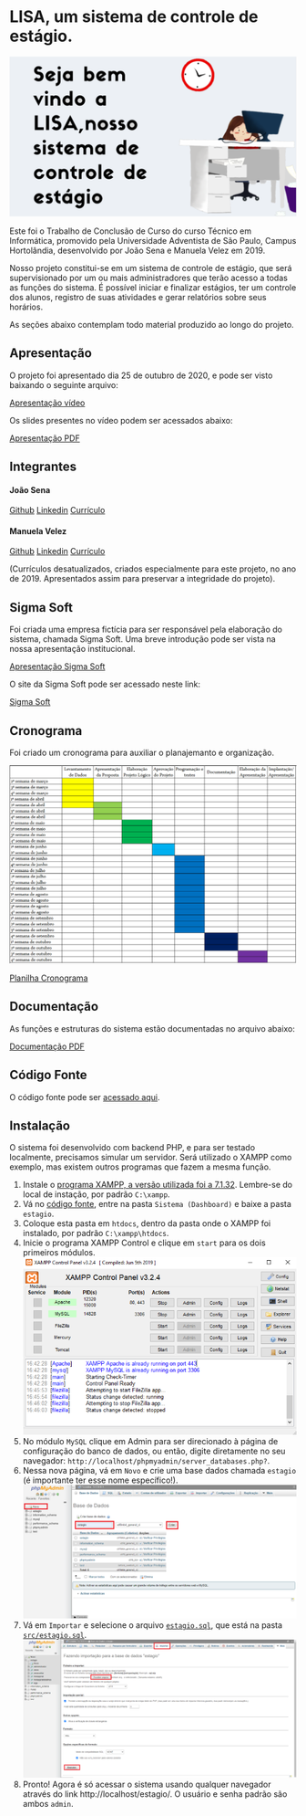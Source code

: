 # LISA, um sistema de controle de estágio.

![LISA, um sistema de controle de estágio.](lisa.png)

Este foi o Trabalho de Conclusão de Curso do curso Técnico em Informática, promovido pela Universidade Adventista de São Paulo, Campus Hortolândia, desenvolvido por João Sena e Manuela Velez em 2019.

Nosso projeto constitui-se em um sistema de controle de estágio, que será supervisionado por um ou mais administradores que terão acesso a todas as funções do sistema. É possível iniciar e finalizar estágios, ter um controle dos alunos, registro de suas atividades e gerar relatórios sobre seus horários.

As seções abaixo contemplam todo material produzido ao longo do projeto. 

## Apresentação

O projeto foi apresentado dia 25 de outubro de 2020, e pode ser visto baixando o seguinte arquivo:

[Apresentação vídeo](docs/TCC_João_Sena_e_Manuela_Velez_-_TI.mp4)

Os slides presentes no vídeo podem ser acessados abaixo:

[Apresentação PDF](docs/Apresentação.pdf)

## Integrantes 

#### João Sena

[Github](https://github.com/joaosena19)
[Linkedin](https://www.linkedin.com/in/joaosena19/)
[Currículo](docs/joao_sena_cv.pdf)

#### Manuela Velez

[Github](https://github.com/ManuelaVelez26)
[Linkedin](https://www.linkedin.com/in/manuela-velez-00157a197/)
[Currículo](docs/manuela_velez_cv.pdf)

(Currículos desatualizados, criados especialmente para este projeto, no ano de 2019. Apresentados assim para preservar a integridade do projeto).

## Sigma Soft

Foi criada uma empresa fictícia para ser responsável pela elaboração do sistema, chamada Sigma Soft. Uma breve introdução pode ser vista na nossa apresentação institucional.

[Apresentação Sigma Soft](docs/Sigmasoft.pdf)

O site da Sigma Soft pode ser acessado neste link:

[Sigma Soft](https://joaosena19.github.io/tcc-ti-2019/)

## Cronograma

Foi criado um cronograma para auxiliar o planajemanto e organização.

![Cronograma](docs/Cronograma.png)

[Planilha Cronograma](docs/Cronograma.xlsx)

## Documentação

As funções e estruturas do sistema estão documentadas no arquivo abaixo:

[Documentação PDF](docs/Documentação_TCC.pdf)

## Código Fonte

O código fonte pode ser [acessado aqui](src).

## Instalação

O sistema foi desenvolvido com backend PHP, e para ser testado localmente, precisamos simular um servidor. Será utilizado o XAMPP como exemplo, mas existem outros programas que fazem a mesma função.

1. Instale o [programa XAMPP, a versão utilizada foi a 7.1.32](https://sourceforge.net/projects/xampp/files/XAMPP%20Windows/7.1.32/). Lembre-se do local de instação, por padrão `C:\xampp`.
2. Vá no [código fonte](src/), entre na pasta `Sistema (Dashboard)` e baixe a pasta `estagio`.
3. Coloque esta pasta em `htdocs`, dentro da pasta onde o XAMPP foi instalado, por padrão `C:\xampp\htdocs`.
4. Inicie o programa XAMPP Control e clique em `start` para os dois primeiros módulos.
![XAMPP Control](xampp.png)
5. No módulo `MySQL` clique em Admin para ser direcionado à página de configuração do banco de dados, ou então, digite diretamente no seu navegador: `http://localhost/phpmyadmin/server_databases.php?`.
6. Nessa nova página, vá em `Novo` e crie uma base dados chamada `estagio` (é importante ter esse nome específico!).
![phpMyAdmin](phpmyadmin.png)
7. Vá em `Importar` e selecione o arquivo [`estagio.sql`](src/estagio.sql), que está na pasta [`src/estagio.sql`](src/estagio.sql).
![phpMyAdmin](phpmyadmin2.png)
8. Pronto! Agora é só acessar o sistema usando qualquer navegador através do link http://localhost/estagio/. O usuário e senha padrão são ambos `admin`.
